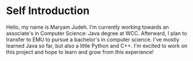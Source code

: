 # Self Introduction

Hello, my name is Maryam Judeh. I'm currently working towards an associate's in Computer Science: Java degree at WCC. Afterward, I plan to transfer to EMU to pursue a bachelor's in computer science. I've mostly learned Java so far, but also a little Python and C++. I'm excited to work on this project and hope to learn and grow from this experience!
